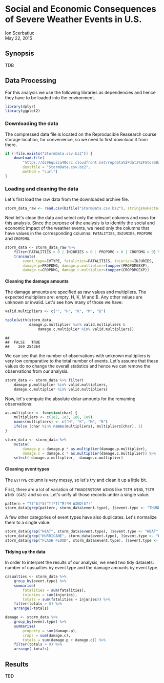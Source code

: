 # Social and Economic Consequences of Severe Weather Events in U.S.
Ion Scerbatiuc  
May 22, 2015  

## Synopsis

TDB

## Data Processing

For this analysis we use the following libraries as dependencies and hence they have to be loaded into the environment.


```r
library(dplyr)
library(ggplot2)
```

### Downloading the data

The compressed data file is located on the Reproducible Reasearch course storage location, for convenience, so we need to first download it from there.


```r
if (!file.exists("StormData.csv.bz2")) {
    download.file(
        "https://d396qusza40orc.cloudfront.net/repdata%2Fdata%2FStormData.csv.bz2", 
        destfile = "StormData.csv.bz2", 
        method = "curl")
}
```

### Loading and cleaning the data

Let's first load the raw data from the downloaded archive file.


```r
storm_data_raw <- read.csv(bzfile("StormData.csv.bz2"), stringsAsFactors = FALSE)
```

Next let's clean the data and select only the relevant columns and rows for this analysis. Since the purpose of the analysis is to identify the social and economic impact of the weather events, we need only the columns that have values in the corresponding columns: `FATALITIES`, `INJURIES`, `PROPDMG` and `CROPDMG`.


```r
storm_data <- storm_data_raw %>%
    filter(FATALITIES > 0 | INJURIES > 0 | PROPDMG > 0 | CROPDMG > 0) %>%
    transmute(
        event.type=EVTYPE, fatalities=FATALITIES, injuries=INJURIES,
        damage.p=PROPDMG, damage.p.multiplier=toupper(PROPDMGEXP),
        damage.c=CROPDMG, damage.c.multiplier=toupper(CROPDMGEXP))
```

#### Cleaning the damage amounts

The damage amounts are specified as raw values and multipliers. The expected multipliers are: empty, H, K, M and B. Any other values are unknown or invalid. Let's see how many of those we have:


```r
valid.multipliers <- c("", "H", "K", "M", "B")

table(with(storm_data, 
           damage.p.multiplier %in% valid.multipliers & 
               damage.c.multiplier %in% valid.multipliers))
```

```
## 
##  FALSE   TRUE 
##    269 254364
```

We can see that the number of observations with unknown multipliers is very low comparative to the total number of events. Let's assume that these values do no change the overall statistics and hence we can remove the observations from our analysis. 


```r
storm_data <- storm_data %>% filter(
    damage.p.multiplier %in% valid.multipliers,
    damage.c.multiplier %in% valid.multipliers)
```

Now, let's compute the absolute dolar amounts for the remaining observations:


```r
as.multiplier <- function(char) {
    multipliers <- c(1e2, 1e3, 1e6, 1e9)
    names(multipliers) <- c("H", "K", "M", "B")
    ifelse (char %in% names(multipliers), multipliers[char], 1)
}

storm_data <- storm_data %>%
    mutate(
        damage.p = damage.p * as.multiplier(damage.p.multiplier),
        damage.c = damage.c * as.multiplier(damage.c.multiplier)) %>%
    select(-damage.p.multiplier, -damage.c.multiplier)
```

#### Cleaning event types

The `EVTYPE` column is very messy, so let's try and clean it up a little bit.

First, there are a lot of variation of `THUNDERSTORM WINDS` like `TSTM WIND`, `TSTM WIND (G45)` and so on. Let's unify all those records under a single value.


```r
pattern = "T[^S]*S[^T]*T[^M]*M WIND(S?)"
storm_data[grep(pattern, storm_data$event.type), ]$event.type <- "THUNDERSTORM WIND"
```

A few other categories of event types have also duplicates. Let's normalize them to a single value.


```r
storm_data[grep("HEAT", storm_data$event.type), ]$event.type <- "HEAT"
storm_data[grep("HURRICANE", storm_data$event.type), ]$event.type <- "HURRICANE"
storm_data[grep("FLASH FLOOD", storm_data$event.type), ]$event.type <- "FLASH FLOOD"
```

#### Tidying up the data

In order to interpret the results of our analysis, we need two tidy datasets: number of casualties by event type and the damage amounts by event type.


```r
casualties <- storm_data %>%
    group_by(event.type) %>%
    summarise(
        fatalities = sum(fatalities),
        injuries = sum(injuries),
        totals = sum(fatalities + injuries)) %>%
    filter(totals > 0) %>%
    arrange(-totals)

damage <- storm_data %>%
    group_by(event.type) %>%
    summarise(
        property = sum(damage.p),
        crops = sum(damage.c),
        totals = sum(damage.p + damage.c)) %>%
    filter(totals > 0) %>%
    arrange(-totals)
```

## Results

TBD
